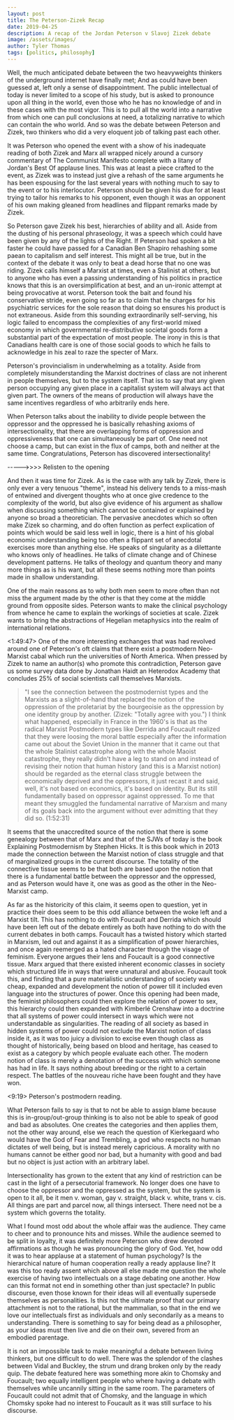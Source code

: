 ```yaml
---
layout: post
title: The Peterson-Zizek Recap
date: 2019-04-25
description: A recap of the Jordan Peterson v Slavoj Zizek debate
image: /assets/images/
author: Tyler Thomas
tags: [politics, philosophy]
---
```


Well, the much anticipated debate between the two heavyweights thinkers of the
underground internet have finally met; And as could have been guessed at, left
only a sense of disappointment. The public intellectual of today is never
limited to a scope of his study, but is asked to pronounce upon all thing in the
world, even those who he has no knowledge of and in these cases with the most
vigor. This is to pull all the world into a narrative from which one can pull
conclusions at need, a totalizing narrative to which can contain the who
world. And so was the debate between Peterson and Zizek, two thinkers who did a
very eloquent job of talking past each other. 

It was Peterson who opened the event with a show of his inadequate reading of
both Zizek and Marx all wrapped nicely around a cursory commentary of The
Communist Manifesto complete with a litany of Jordan's Best Of applause
lines. This was at least a piece crafted to the event, as Zizek was to
instead just give a rehash of the same arguments  he has been espousing for the
last several years with nothing much to say to the event or to his
interlocutor. Peterson should be given his due for at least trying to tailor his
remarks to his opponent, even though it was an opponent of his own making
gleaned from headlines and flippant remarks made by Zizek. 

So Peterson gave Zizek his best, hierarchies of ability and all. Aside from the
dusting of his personal phraseology, it was a speech which could have been given by any
of the lights of the Right. If Peterson had spoken a bit faster he could have
passed for a Canadian Ben Shapiro rehashing some paean to capitalism and self
interest. This might all be true, but in the context of the debate it was only to
beat a dead horse that no one was riding. Zizek calls himself a Marxist at
times, even a Stalinist at others, but to anyone who has even a passing
understanding of his politics in practice knows that this is an
oversimplification at best, and an un-ironic attempt at being provocative at
worst. Peterson took the bait and found his conservative stride, even going so
far as to claim that he charges for his psychiatric services for the sole reason
that doing so ensures his product is not extraneous. Aside from this sounding
extraordinarily self-serving, his logic failed to encompass the complexities of
any first-world mixed economy in which governmental re-distributive societal
goods form a substantial part of the expectation of most people. The irony in
this is that Canadians health care is one of those social goods to which he
fails to acknowledge in his zeal to raze the specter of Marx. 

Peterson's provincialism in underwhelming as a totality. Aside from completely
misunderstanding the Marxist doctrines of class are not inherent in people
themselves, but to the system itself. That iss to say that any given person
occupying any given place in a capitalist system will always act that given
part. The owners of the means of production will always have the same incentives
regardless of who arbitrarily ends here. 

When Peterson talks about the inability to divide people between the oppressor
and the oppressed he is basically rehashing axioms of intersectionality, that
there are overlapping forms of oppression and oppressiveness that one can
simultaneously be part of. One need not choose a camp, but can exist in the flux
of camps, both and neither at the same time. Congratulations, Peterson has
discovered intersectionality!

----->>>> Relisten to the opening

And then it was time for Zizek. As is the case with any talk by Zizek, there is
only ever a very tenuous "theme", instead his delivery tends to a miss-mash of
entwined and divergent thoughts who at once give credence to the complexity of
the world, but also give evidence of his argument as shallow when discussing
something which cannot be contained or explained by anyone so broad a
theoretician. The pervasive anecdotes which so often make Zizek so charming, and
do often function as perfect explication of points which would be said less well
in logic, there is a hint of his global economic understanding being too often a
flippant set of anecdotal exercises more than anything else. He speaks of
singularity as a dilettante who knows only of headlines. He talks of climate
change and of Chinese development patterns. He talks of theology and quantum
theory and many more things as is his want, but all these seems nothing more
than points made in shallow understanding. 

One of the main reasons as to why both men seem to more often than not miss the
argument made by the other is that they come at the middle ground from opposite
sides. Peterson wants to make the clinical psychology from whence he came to
explain the workings of societies at scale. Zizek wants to bring the
abstractions of Hegelian metaphysics into the realm of international relations. 

<1:49:47>
One of the more interesting exchanges that was had revolved around one of
Peterson's oft claims that there exist a postmodern Neo-Marxist cabal which run
the universities of North America.  When pressed by Zizek to name an author(s)
who promote this contradiction, Peterson gave us some survey data done by
Jonathan Haidt an Heterodox Academy that concludes 25% of social scientists call
themselves Marxists. 

> "I see the connection between the postmodernist types and the Marxists as a
> slight-of-hand that replaced the notion of the oppression of the proletariat
> by the bourgeoisie as the oppression by one identity group by another. (Zizek:
> "Totally agree with you.") I think what happened, especially in France in the
> 1960's is that as the radical Marxist Postmodern types like Derrida and
> Foucault realized that they were loosing the moral battle especially after the
> information came out about the Soviet Union in the manner that it came out
> that the whole Stalinist catastrophe along with the whole Maoist
> catastrophe, they really didn't have a leg to stand on and instead of revising
> their notion that human history (and this is a Marxist notion) should be
> regarded as the eternal class struggle between the economically deprived and
> the oppressors, it just recast it and said, well, it's not based on economics,
> it's based on identity. But its still fundamentally based on oppressor against
> oppressed. To me that meant they smuggled the fundamental narrative of Marxism
> and many of its goals back into the argument without ever admitting that they
> did so. (1:52:31)

It seems that the unaccredited source of the notion that there is some genealogy
between that of Marx and that of the SJWs of today is the book Explaining
Postmodernism by Stephen Hicks. It is this book which in 2013 made the
connection between the Marxist notion of class struggle and that of marginalized
groups in the current discourse. The totality of the connective tissue seems to
be that both are based upon the notion that there is a fundamental battle
between the oppressor and the oppressed, and as Peterson would have it, one was
as good as the other in the Neo-Marxist camp. 

As far as the historicity of this claim, it seems open to question, yet in
practice their does seem to be this odd alliance between the woke left and a
Marxist tilt. This has nothing to do with Foucault and Derrida which should have
been left out of the debate entirely as both have nothing to do with the current
debates in both camps. Foucault has a twisted history which started in Marxism,
led out and against it as a simplification of power hierarchies, and once again
reemerged as a hated character through the visage of feminism. Everyone argues
their lens and Foucault is a good connective tissue. Marx argued that there
existed inherent economic classes in society which structured life in ways that
were unnatural and abusive. Foucault took this, and finding that a pure
materialistic understanding of society was cheap, expanded and development the
notion of power till it included even language into the structures of
power. Once this opening had been made, the feminist philosophers could then
explore the relation of power to sex, this hierarchy could then expanded with
Kimberlé Crenshaw into a doctrine that all systems of power could intersect in
ways which were not understandable as singularities. The reading of all society
as based in hidden systems of power could not exclude the Marxist notion of
class inside it, as it was too juicy a division to excise even though class as
thought of historically, being based on blood and heritage, has ceased to exist
as a category by which people evaluate each other. The modern notion of class is
merely a denotation of the success with which someone has had in life. It says
nothing about breeding or the right to a certain respect. The battles of the
nouveau riche have been fought and they have won. 

<9:19> Peterson's postmodern reading.

What Peterson fails to say is that to not be able to assign blame because this
is in-group/out-group thinking is to also not be able to speak of good and bad
as absolutes. One creates the categories and then applies them, not the other
way around, else we reach the question of Kierkegaard who would have the God of
Fear and Trembling, a god who respects no human dictates of well being, but is
instead merely capricious. A morality with no humans cannot be either good nor
bad, but a humanity with good and bad but no object is just action with an
arbitrary label.

Intersectionality has grown to the extent that any kind of restriction can be
cast in the light of a persecutorial framework. No longer does one have to
choose the oppressor and the oppressed as the system, but the system is open to
it all, be it men v. woman, gay v. straight, black v. white, trans v. cis. All
things are part and parcel now, all things intersect. There need not be a system
which governs the totality. 

What I found most odd about the whole affair was the audience. They came to
cheer and to pronounce hits and misses. While the audience seemed to be split in
loyalty, it was definitely more Peterson who drew devoted affirmations as though
he was pronouncing the glory of God. Yet, how odd it was to hear applause at a
statement of human psychology? Is the hierarchical nature of human cooperation
really a ready applause line? It was this too ready assent which above all else
made me question the whole exercise of having two intellectuals on a stage
debating one another. How can this format not end in something other than just
spectacle? In public discourse, even those known for their ideas will all
eventually supersede themselves as personalities. Is this not the ultimate proof
that our primary attachment is not to the rational, but the mammalian, so that
in the end we love our intellectuals first as individuals and only secondarily
as a means to understanding. There is something to say for being dead as a
philosopher, as your ideas must then live and die on their own, severed from an
embodied parentage. 

It is not an impossible task to make meaningful a debate between living
thinkers, but one difficult to do well. There was the splendor of the clashes
between Vidal and Buckley, the strum und drang broken only by the ready
quip. The debate featured here was something more akin to Chomsky and Foucault;
two equally intelligent people who where having a debate with themselves while
uncannily sitting in the same room. The parameters of Foucault could not admit
that of Chomsky, and the language in which Chomsky spoke had no interest to
Foucault as it was still surface to his discourse.
